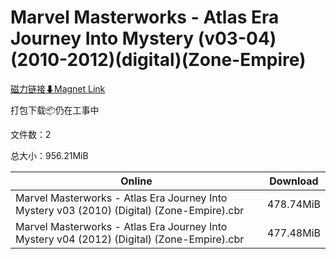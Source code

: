 # Marvel Masterworks - Atlas Era Journey Into Mystery (v03-04)(2010-2012)(digital)(Zone-Empire)

[磁力链接⬇Magnet Link](magnet:?xt=urn:btih:640226786147be75328d2a88f9656f4777bdb5e1&dn=Marvel%20Masterworks%20-%20Atlas%20Era%20Journey%20Into%20Mystery%20%28v03-04%29%282010-2012%29%28digital%29%28Zone-Empire%29)

打包下载📦仍在工事中

文件数：2

总大小：956.21MiB

Online | Download
--- | ---
Marvel Masterworks - Atlas Era Journey Into Mystery v03 (2010) (Digital) (Zone-Empire).cbr | 478.74MiB
Marvel Masterworks - Atlas Era Journey Into Mystery v04 (2012) (Digital) (Zone-Empire).cbr | 477.48MiB